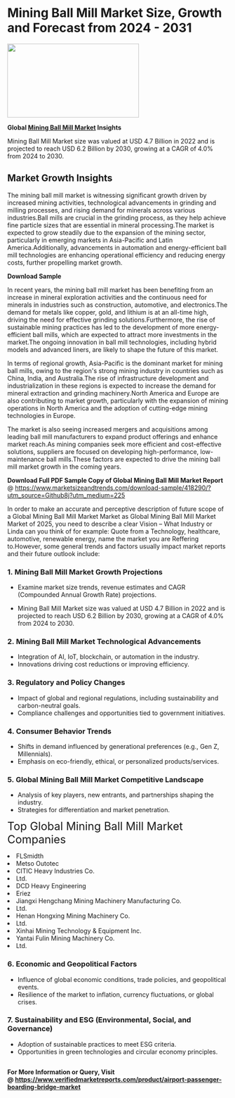 <H1>Mining Ball Mill Market Size, Growth and Forecast from 2024 - 2031</H1><img class="aligncenter size-medium wp-image-584254" src="https://thirdeyenews.in/wp-content/uploads/2024/09/Global-Market-Research-300x168.jpeg" alt="" width="300" height="168" /><p><strong>Global&nbsp;<a href="https://www.marketsizeandtrends.com/download-sample/418290/?utm_source=Github8j?utm_medium=225">Mining Ball Mill Market</a> Insights</strong></p><p>Mining Ball Mill Market size was valued at USD 4.7 Billion in 2022 and is projected to reach USD 6.2 Billion by 2030, growing at a CAGR of 4.0% from 2024 to 2030.</p><p><h2>Market Growth Insights</h2> <p>The mining ball mill market is witnessing significant growth driven by increased mining activities, technological advancements in grinding and milling processes, and rising demand for minerals across various industries.Ball mills are crucial in the grinding process, as they help achieve fine particle sizes that are essential in mineral processing.The market is expected to grow steadily due to the expansion of the mining sector, particularly in emerging markets in Asia-Pacific and Latin America.Additionally, advancements in automation and energy-efficient ball mill technologies are enhancing operational efficiency and reducing energy costs, further propelling market growth.</p> <p><strong>Download Sample</strong></p> <p>In recent years, the mining ball mill market has been benefiting from an increase in mineral exploration activities and the continuous need for minerals in industries such as construction, automotive, and electronics.The demand for metals like copper, gold, and lithium is at an all-time high, driving the need for effective grinding solutions.Furthermore, the rise of sustainable mining practices has led to the development of more energy-efficient ball mills, which are expected to attract more investments in the market.The ongoing innovation in ball mill technologies, including hybrid models and advanced liners, are likely to shape the future of this market.</p> <p>In terms of regional growth, Asia-Pacific is the dominant market for mining ball mills, owing to the region's strong mining industry in countries such as China, India, and Australia.The rise of infrastructure development and industrialization in these regions is expected to increase the demand for mineral extraction and grinding machinery.North America and Europe are also contributing to market growth, particularly with the expansion of mining operations in North America and the adoption of cutting-edge mining technologies in Europe.</p> <p>The market is also seeing increased mergers and acquisitions among leading ball mill manufacturers to expand product offerings and enhance market reach.As mining companies seek more efficient and cost-effective solutions, suppliers are focused on developing high-performance, low-maintenance ball mills.These factors are expected to drive the mining ball mill market growth in the coming years.</p> <p><span class=""><strong>Download Full PDF Sample Copy of Global Mining Ball Mill Market Report</strong> @ <a href="https://www.marketsizeandtrends.com/download-sample/418290/?utm_source=Github8j?utm_medium=225" target="_blank">https://www.marketsizeandtrends.com/download-sample/418290/?utm_source=Github8j?utm_medium=225</a></span></p><p>In order to make an accurate and perceptive description of future scope of a Global&nbsp;Mining Ball Mill Market Market as Global&nbsp;Mining Ball Mill Market Market of 2025, you need to describe a clear Vision &ndash; What Industry or Linda can you think of for example: Quote from a Technology, healthcare, automotive, renewable energy, name the market you are Reffering to.However, some general trends and factors usually impact market reports and their future outlook include:</p><h3>1.&nbsp;<strong>Mining Ball Mill Market Growth Projections</strong></h3><ul><li>Examine market size trends, revenue estimates and CAGR (Compounded Annual Growth Rate) projections.</li><li><p>Mining Ball Mill Market size was valued at USD 4.7 Billion in 2022 and is projected to reach USD 6.2 Billion by 2030, growing at a CAGR of 4.0% from 2024 to 2030.</p></li></ul><h3>2.&nbsp;<strong>Mining Ball Mill Market Technological Advancements</strong></h3><ul><li>Integration of AI, IoT, blockchain, or automation in the industry.</li><li>Innovations driving cost reductions or improving efficiency.</li></ul><h3>3.&nbsp;<strong>Regulatory and Policy Changes</strong></h3><ul><li>Impact of global and regional regulations, including sustainability and carbon-neutral goals.</li><li>Compliance challenges and opportunities tied to government initiatives.</li></ul><h3>4.&nbsp;<strong>Consumer Behavior Trends</strong></h3><ul><li>Shifts in demand influenced by generational preferences (e.g., Gen Z, Millennials).</li><li>Emphasis on eco-friendly, ethical, or personalized products/services.</li></ul><h3>5.&nbsp;<strong>Global Mining Ball Mill Market Competitive Landscape</strong></h3><ul><li>Analysis of key players, new entrants, and partnerships shaping the industry.</li><li>Strategies for differentiation and market penetration.</li></ul><p data-pm-slice="1 1 []"><span style="color: inherit; font-family: inherit; font-size: 25px;">Top Global Mining Ball Mill Market Companies</span></p><div class="" data-test-id=""><p><li>FLSmidth</li><li> Metso Outotec</li><li> CITIC Heavy Industries Co.</li><li> Ltd.</li><li> DCD Heavy Engineering</li><li> Eriez</li><li> Jiangxi Hengchang Mining Machinery Manufacturing Co.</li><li> Ltd.</li><li> Henan Hongxing Mining Machinery Co.</li><li> Ltd.</li><li> Xinhai Mining Technology & Equipment Inc.</li><li> Yantai Fulin Mining Machinery Co.</li><li> Ltd.</li></p></div><h3>6.&nbsp;<strong>Economic and Geopolitical Factors</strong></h3><ul><li>Influence of global economic conditions, trade policies, and geopolitical events.</li><li>Resilience of the market to inflation, currency fluctuations, or global crises.</li></ul><h3>7.&nbsp;<strong>Sustainability and ESG (Environmental, Social, and Governance)</strong></h3><ul><li>Adoption of sustainable practices to meet ESG criteria.</li><li>Opportunities in green technologies and circular economy principles.</li></ul><h2><strong style="font-size: 14px;">For More Information or Query, Visit @&nbsp;</strong><a style="background-color: #ffffff; font-size: 14px;" href="https://www.marketsizeandtrends.com/report/mining-ball-mill-market/" target="_blank">https://www.verifiedmarketreports.com/product/airport-passenger-boarding-bridge-market</a></h2>